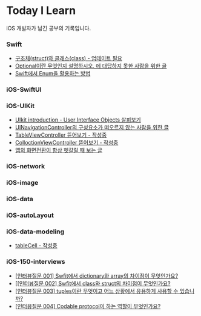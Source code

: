 # Today I Learn

iOS 개발자가 남긴 공부의 기록입니다.

### Swift
- [구조체(struct)와 클래스(class) - 업데이트 필요](https://github.com/M1zz/TIL/blob/master/post/Swift/%5Bswift%5D%20구조체(struct)와%20클래스(class).md)
- [Optional이란 무엇인지 설명하시오. 에 대답하지 못한 사람을 위한 글](https://github.com/M1zz/TIL/blob/master/post/Swift/Optional이란%20무엇인지%20설명하시오.%20에%20대답하지%20못한%20사람을%20위한%20글.md)
- [Swift에서 Enum을 활용하는 방법](https://github.com/M1zz/TIL/blob/master/post/Swift/Swift에서%20Enum을%20활용하는%20방법.md)

### iOS-SwiftUI

### iOS-UIKit
- [UIkit introduction - User Interface Objects 살펴보기](https://github.com/M1zz/TIL/blob/master/post/iOS/UIkit%20introduction%20-%20User%20Interface%20Objects%20살펴보기.md)
- [UINavigationController의 구성요소가 떠오르지 않는 사람을 위한 글](https://github.com/M1zz/TIL/blob/master/post/iOS/UINavigationController의%20구성요소가%20떠오르지%20않는%20사람을%20위한%20글.md)
- [TableViewController 뜯어보기 - 작성중]()
- [ColloctionViewController 뜯어보기 - 작성중]()
- [앱의 화면전환이 항상 헷갈릴 때 보는 글](https://github.com/M1zz/TIL/blob/master/post/iOS/%5BiOS%5D%20앱의%20화면전환이%20항상%20헷갈릴%20때%20보는%20글)

### iOS-network

### iOS-image

### iOS-data

### iOS-autoLayout

### iOS-data-modeling
- [tableCell - 작성중](https://github.com/Instagram/IGListKit)

### iOS-150-interviews
- [[인터뷰질문 001] Swfit에서 dictionary와 array의 차이점이 무엇인가요?](https://github.com/M1zz/TIL/blob/master/post/Swift/%5B인터뷰질문%20001%5D%20Swfit에서%20dictionary와%20array의%20차이점이%20무엇인가요%3F.md)
- [[[인터뷰질문 002] Swfit에서 class와 struct의 차이점이 무엇인가요?](https://github.com/M1zz/TIL/blob/master/post/iOS-150-interviews/%5B인터뷰질문%20002%5D%20Swfit에서%20class와%20struct의%20차이점이%20무엇인가요%3F.md)
- [[인터뷰질문 003] tuples이란 무엇이고 어느 상황에서 유용하게 사용할 수 있습니까?](https://github.com/M1zz/TIL/blob/master/post/iOS-150-interviews/%5B인터뷰질문%20003%5D%20tuples이란%20무엇이고%20어느%20상황에서%20유용하게%20사용할%20수%20있습니까%3F.md)
- [[인터뷰질문 004] Codable protocol이 하는 역할이 무엇인가요?](https://github.com/M1zz/TIL/blob/master/post/iOS-150-interviews/%5B인터뷰질문%20004%5D%20Codable%20protocol이%20하는%20역할이%20무엇인가요%3F.md)
